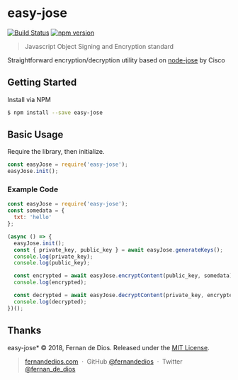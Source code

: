 easy-jose
=========

[![Build Status](https://travis-ci.org/fernandedios/easy-jose.svg?branch=master)](https://travis-ci.org/fernandedios/easy-jose)
[![npm version](https://img.shields.io/npm/v/easy-jose.png)](https://npmjs.org/package/easy-jose "View this project on npm")

> Javascript Object Signing and Encryption standard

Straightforward encryption/decryption utility based on [node-jose] by Cisco

Getting Started
------------

Install via NPM

```bash
$ npm install --save easy-jose

```

Basic Usage
------------

Require the library, then initialize.

```js
const easyJose = require('easy-jose');
easyJose.init();
```

### Example Code

```js
const easyJose = require('easy-jose');
const somedata = {
  txt: 'hello'
};

(async () => {
  easyJose.init();
  const { private_key, public_key } = await easyJose.generateKeys();
  console.log(private_key);
  console.log(public_key);

  const encrypted = await easyJose.encryptContent(public_key, somedata);
  console.log(encrypted);

  const decrypted = await easyJose.decryptContent(private_key, encrypted);
  console.log(decrypted);
})();
```


Thanks
------

easy-jose* © 2018, Fernan de Dios. Released under the [MIT License].<br>

> [fernandedios.com](http://fernandedios.com) &nbsp;&middot;&nbsp;
> GitHub [@fernandedios](https://github.com/fernandedios) &nbsp;&middot;&nbsp;
> Twitter [@fernan_de_dios](https://twitter.com/fernan_de_dios)

[MIT License]: http://mit-license.org/
[node-jose]: https://github.com/cisco/node-jose
